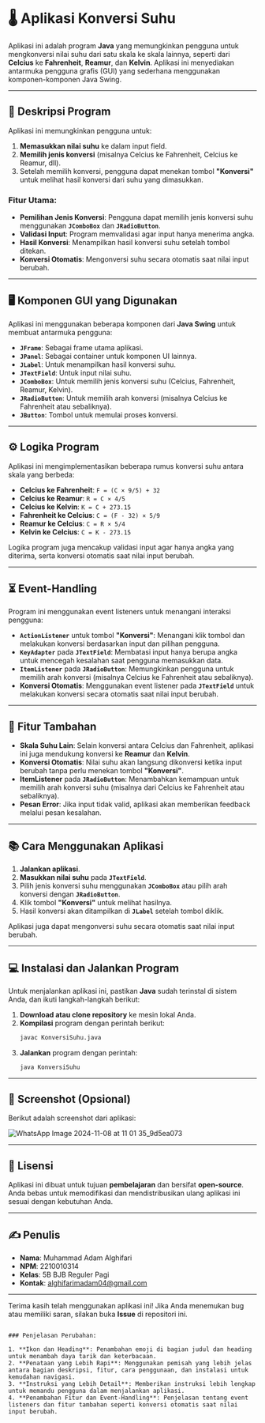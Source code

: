 # 🌡️ Aplikasi Konversi Suhu


Aplikasi ini adalah program **Java** yang memungkinkan pengguna untuk mengkonversi nilai suhu dari satu skala ke skala lainnya, seperti dari **Celcius** ke **Fahrenheit**, **Reamur**, dan **Kelvin**. Aplikasi ini menyediakan antarmuka pengguna grafis (GUI) yang sederhana menggunakan komponen-komponen Java Swing.

---

## 📝 Deskripsi Program

Aplikasi ini memungkinkan pengguna untuk:
1. **Memasukkan nilai suhu** ke dalam input field.
2. **Memilih jenis konversi** (misalnya Celcius ke Fahrenheit, Celcius ke Reamur, dll).
3. Setelah memilih konversi, pengguna dapat menekan tombol **"Konversi"** untuk melihat hasil konversi dari suhu yang dimasukkan.

### Fitur Utama:
- **Pemilihan Jenis Konversi**: Pengguna dapat memilih jenis konversi suhu menggunakan **`JComboBox`** dan **`JRadioButton`**.
- **Validasi Input**: Program memvalidasi agar input hanya menerima angka.
- **Hasil Konversi**: Menampilkan hasil konversi suhu setelah tombol ditekan.
- **Konversi Otomatis**: Mengonversi suhu secara otomatis saat nilai input berubah.

---

## 🖥️ Komponen GUI yang Digunakan

Aplikasi ini menggunakan beberapa komponen dari **Java Swing** untuk membuat antarmuka pengguna:
- **`JFrame`**: Sebagai frame utama aplikasi.
- **`JPanel`**: Sebagai container untuk komponen UI lainnya.
- **`JLabel`**: Untuk menampilkan hasil konversi suhu.
- **`JTextField`**: Untuk input nilai suhu.
- **`JComboBox`**: Untuk memilih jenis konversi suhu (Celcius, Fahrenheit, Reamur, Kelvin).
- **`JRadioButton`**: Untuk memilih arah konversi (misalnya Celcius ke Fahrenheit atau sebaliknya).
- **`JButton`**: Tombol untuk memulai proses konversi.

---

## ⚙️ Logika Program

Aplikasi ini mengimplementasikan beberapa rumus konversi suhu antara skala yang berbeda:
- **Celcius ke Fahrenheit**: `F = (C × 9/5) + 32`
- **Celcius ke Reamur**: `R = C × 4/5`
- **Celcius ke Kelvin**: `K = C + 273.15`
- **Fahrenheit ke Celcius**: `C = (F - 32) × 5/9`
- **Reamur ke Celcius**: `C = R × 5/4`
- **Kelvin ke Celcius**: `C = K - 273.15`

Logika program juga mencakup validasi input agar hanya angka yang diterima, serta konversi otomatis saat nilai input berubah.

---

## ⏳ Event-Handling

Program ini menggunakan event listeners untuk menangani interaksi pengguna:
- **`ActionListener`** untuk tombol **"Konversi"**: Menangani klik tombol dan melakukan konversi berdasarkan input dan pilihan pengguna.
- **`KeyAdapter`** pada **`JTextField`**: Membatasi input hanya berupa angka untuk mencegah kesalahan saat pengguna memasukkan data.
- **`ItemListener`** pada **`JRadioButton`**: Memungkinkan pengguna untuk memilih arah konversi (misalnya Celcius ke Fahrenheit atau sebaliknya).
- **Konversi Otomatis**: Menggunakan event listener pada **`JTextField`** untuk melakukan konversi secara otomatis saat nilai input berubah.

---

## 🚀 Fitur Tambahan

- **Skala Suhu Lain**: Selain konversi antara Celcius dan Fahrenheit, aplikasi ini juga mendukung konversi ke **Reamur** dan **Kelvin**.
- **Konversi Otomatis**: Nilai suhu akan langsung dikonversi ketika input berubah tanpa perlu menekan tombol **"Konversi"**.
- **ItemListener** pada **`JRadioButton`**: Menambahkan kemampuan untuk memilih arah konversi suhu (misalnya dari Celcius ke Fahrenheit atau sebaliknya).
- **Pesan Error**: Jika input tidak valid, aplikasi akan memberikan feedback melalui pesan kesalahan.

---

## 📚 Cara Menggunakan Aplikasi

1. **Jalankan aplikasi**.
2. **Masukkan nilai suhu** pada **`JTextField`**.
3. Pilih jenis konversi suhu menggunakan **`JComboBox`** atau pilih arah konversi dengan **`JRadioButton`**.
4. Klik tombol **"Konversi"** untuk melihat hasilnya.
5. Hasil konversi akan ditampilkan di **`JLabel`** setelah tombol diklik.

Aplikasi juga dapat mengonversi suhu secara otomatis saat nilai input berubah.

---

## 💻 Instalasi dan Jalankan Program

Untuk menjalankan aplikasi ini, pastikan **Java** sudah terinstal di sistem Anda, dan ikuti langkah-langkah berikut:

1. **Download atau clone repository** ke mesin lokal Anda.
2. **Kompilasi** program dengan perintah berikut:
   ```bash
   javac KonversiSuhu.java
   ```
3. **Jalankan** program dengan perintah:
   ```bash
   java KonversiSuhu
   ```

---

## 📸 Screenshot (Opsional)

Berikut adalah screenshot dari aplikasi:

![WhatsApp Image 2024-11-08 at 11 01 35_9d5ea073](https://github.com/user-attachments/assets/e8820896-f605-4bc0-ae44-3263420adc7b)


---

## 📜 Lisensi

Aplikasi ini dibuat untuk tujuan **pembelajaran** dan bersifat **open-source**. Anda bebas untuk memodifikasi dan mendistribusikan ulang aplikasi ini sesuai dengan kebutuhan Anda.

---

## ✍️ Penulis

- **Nama**: Muhammad Adam Alghifari
- **NPM**: 2210010314
- **Kelas**: 5B BJB Reguler Pagi
- **Kontak**: [alghifarimadam04@gmail.com](mailto:alghifarimadam04@gmail.com)

---

Terima kasih telah menggunakan aplikasi ini! Jika Anda menemukan bug atau memiliki saran, silakan buka **Issue** di repositori ini.

```

### Penjelasan Perubahan:

1. **Ikon dan Heading**: Penambahan emoji di bagian judul dan heading untuk menambah daya tarik dan keterbacaan.
2. **Penataan yang Lebih Rapi**: Menggunakan pemisah yang lebih jelas antara bagian deskripsi, fitur, cara penggunaan, dan instalasi untuk kemudahan navigasi.
3. **Instruksi yang Lebih Detail**: Memberikan instruksi lebih lengkap untuk memandu pengguna dalam menjalankan aplikasi.
4. **Penambahan Fitur dan Event-Handling**: Penjelasan tentang event listeners dan fitur tambahan seperti konversi otomatis saat nilai input berubah.
